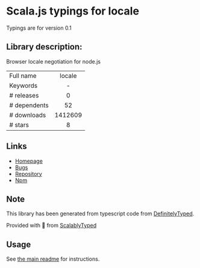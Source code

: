 
# Scala.js typings for locale

Typings are for version 0.1

## Library description:
Browser locale negotiation for node.js

|                    |                 |
| ------------------ | :-------------: |
| Full name          | locale |
| Keywords           | - |
| # releases         | 0 |
| # dependents       | 52 |
| # downloads        | 1412609 |
| # stars            | 8 |

## Links
- [Homepage](https://github.com/florrain/locale)
- [Bugs](https://github.com/florrain/locale/issues)
- [Repository](https://github.com/florrain/locale)
- [Npm](https://www.npmjs.com/package/locale)
    


## Note
This library has been generated from typescript code from [DefinitelyTyped](https://definitelytyped.org).

Provided with :purple_heart: from [ScalablyTyped](https://github.com/oyvindberg/ScalablyTyped)

## Usage
See [the main readme](../../readme.md) for instructions.


